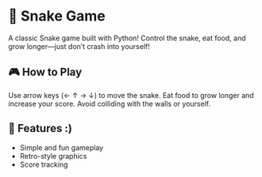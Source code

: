 # 🐍 Snake Game
A classic Snake game built with Python! Control the snake, eat food, and grow longer—just don’t crash into yourself!

## 🎮 How to Play
Use arrow keys (← ↑ → ↓) to move the snake.
Eat food to grow longer and increase your score.
Avoid colliding with the walls or yourself. 

## 🚀 Features :)
- Simple and fun gameplay
- Retro-style graphics
- Score tracking
